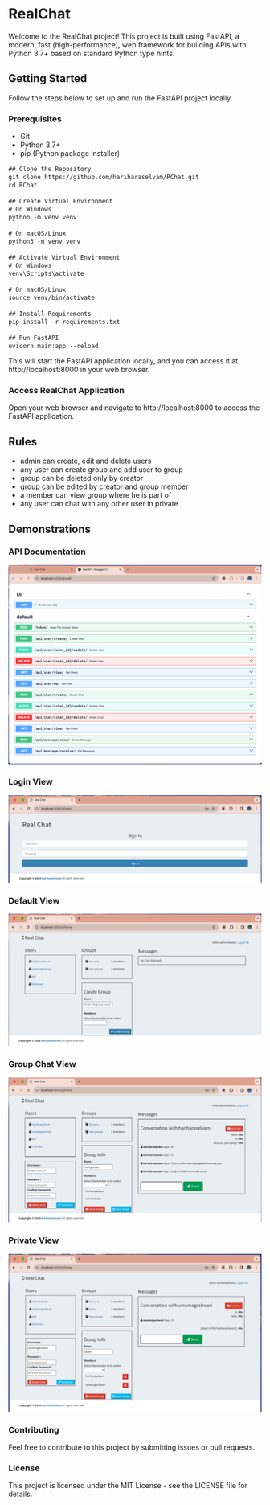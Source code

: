 # RealChat

Welcome to the RealChat project! 
This project is built using FastAPI, a modern, fast (high-performance), web framework for building APIs with Python 3.7+ based on standard Python type hints.

## Getting Started

Follow the steps below to set up and run the FastAPI project locally.

### Prerequisites

- Git
- Python 3.7+
- pip (Python package installer)



```
## Clone the Repository
git clone https://github.com/hariharaselvam/RChat.git
cd RChat

## Create Virtual Environment
# On Windows
python -m venv venv

# On macOS/Linux
python3 -m venv venv

## Activate Virtual Environment
# On Windows
venv\Scripts\activate

# On macOS/Linux
source venv/bin/activate

## Install Requirements
pip install -r requirements.txt

## Run FastAPI
uvicorn main:app --reload
```

This will start the FastAPI application locally, and you can access it at http://localhost:8000 in your web browser.

### Access RealChat Application
Open your web browser and navigate to http://localhost:8000 to access the FastAPI application.

## Rules
* admin can create, edit and delete users
* any user can create group and add user to group
* group can be deleted only by creator
* group can be edited by creator and group member
* a member can view group where he is part of
* any user can chat with any other user in private


## Demonstrations

### API Documentation
<img src="Images/api_documentations_view.png">

### Login View
<img src="Images/login_page.png">

### Default  View
<img src="Images/home_page.png">

### Group Chat View
<img src="Images/group_chat.png">

### Private View
<img src="Images/private_chat.png">

### Contributing
Feel free to contribute to this project by submitting issues or pull requests.

### License
This project is licensed under the MIT License - see the LICENSE file for details.